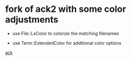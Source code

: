 # fork of ack2 with some color adjustments

- use File::LsColor to colorize the matching filenames

- use Term::ExtendedColor for additional color options

[ack](/extra/ack.png)
